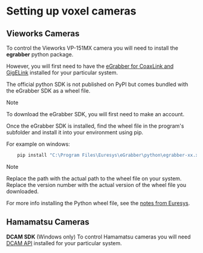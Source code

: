 # Setting up voxel cameras

## Vieworks Cameras

To control the Vieworks VP-151MX camera you will need to install the **egrabber** python package.

However, you will first need to have the [eGrabber for CoaxLink and GigELink](https://www.euresys.com/en/Support/Download-area?Series=105d06c5-6ad9-42ff-b7ce-622585ce607f) installed for your particular system.

The official python SDK is not published on PyPI but comes bundled with the eGrabber SDK as a wheel file.

> [!NOTE]
> To download the eGrabber SDK, you will first need to make an account.

Once the eGrabber SDK is installed, find the wheel file in the program's subfolder and install it into your environment using pip.

For example on windows:

```bash
    pip install "C:\Program Files\Euresys\eGrabber\python\egrabber-xx.xx.x.xx-py2.py3-none-any.whl"
```

> [!NOTE]
> Replace the path with the actual path to the wheel file on your system.
> Replace the version number with the actual version of the wheel file you downloaded.

For more info installing the Python wheel file, see the [notes from Euresys](https://documentation.euresys.com/Products/COAXLINK/COAXLINK/en-us/Content/04_eGrabber/programmers-guide/Python.htm).

## Hamamatsu Cameras

**DCAM SDK** (Windows only)
To control Hamamatsu cameras you will need
[DCAM API](https://dcam-api.com/) installed for your particular system.
